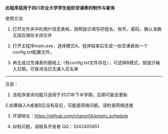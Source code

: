 **此程序适用于四川农业大学学生组织空课表的制作与查询**

使用方法

1. 打开文件夹中的用户信息表格，按照提示填写好姓名，账号，密码，确认准确无误后保存关闭文件

2. 打开主程序main.exe，选择模式A，程序结束后生成一张空课表和一个config.txt配置文件。

3. 再生成过空课表的基础上（有config.txt文件存在），可选择B模式，按提示输入日期，可查询当日无课人员名单

--------------------------------------------------------------------------------------------------------------------------------
注意：
1. 该程序查询功能只适用于2021年下半学期，后期可能会更新

2.如果输入A或者B后没有反应，可能是网络问题，请检查网络连接

3. 开源地址：https://github.com/charon14/empty_schedule

4. 如有问题，请联系开发者 QQ：3242405851
